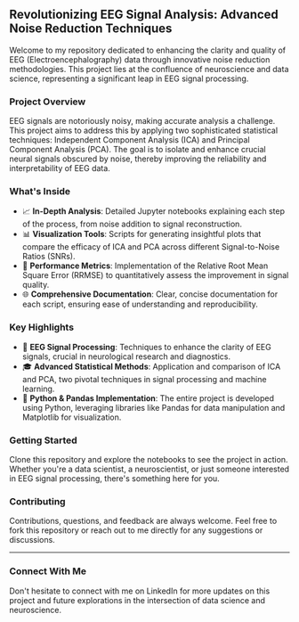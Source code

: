 ## Revolutionizing EEG Signal Analysis: Advanced Noise Reduction Techniques

Welcome to my repository dedicated to enhancing the clarity and quality of EEG (Electroencephalography) data through innovative noise reduction methodologies. This project lies at the confluence of neuroscience and data science, representing a significant leap in EEG signal processing.

### Project Overview
EEG signals are notoriously noisy, making accurate analysis a challenge. This project aims to address this by applying two sophisticated statistical techniques: Independent Component Analysis (ICA) and Principal Component Analysis (PCA). The goal is to isolate and enhance crucial neural signals obscured by noise, thereby improving the reliability and interpretability of EEG data.

### What's Inside
- 📈 **In-Depth Analysis**: Detailed Jupyter notebooks explaining each step of the process, from noise addition to signal reconstruction.
- 📊 **Visualization Tools**: Scripts for generating insightful plots that compare the efficacy of ICA and PCA across different Signal-to-Noise Ratios (SNRs).
- 🧮 **Performance Metrics**: Implementation of the Relative Root Mean Square Error (RRMSE) to quantitatively assess the improvement in signal quality.
- 🌐 **Comprehensive Documentation**: Clear, concise documentation for each script, ensuring ease of understanding and reproducibility.

### Key Highlights
- 🧠 **EEG Signal Processing**: Techniques to enhance the clarity of EEG signals, crucial in neurological research and diagnostics.
- 🎓 **Advanced Statistical Methods**: Application and comparison of ICA and PCA, two pivotal techniques in signal processing and machine learning.
- 📝 **Python & Pandas Implementation**: The entire project is developed using Python, leveraging libraries like Pandas for data manipulation and Matplotlib for visualization.

### Getting Started
Clone this repository and explore the notebooks to see the project in action. Whether you're a data scientist, a neuroscientist, or just someone interested in EEG signal processing, there's something here for you.

### Contributing
Contributions, questions, and feedback are always welcome. Feel free to fork this repository or reach out to me directly for any suggestions or discussions.

---

### Connect With Me
Don't hesitate to connect with me on LinkedIn for more updates on this project and future explorations in the intersection of data science and neuroscience.


